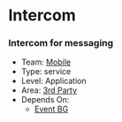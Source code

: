 # Intercom
### Intercom for messaging
* Team: [Mobile](../teams/mobile.md)
* Type: service
* Level: Application
* Area: [3rd Party](../areas/3rd-party.png)
* Depends On:
  * [Event BG](event-bg.md)
